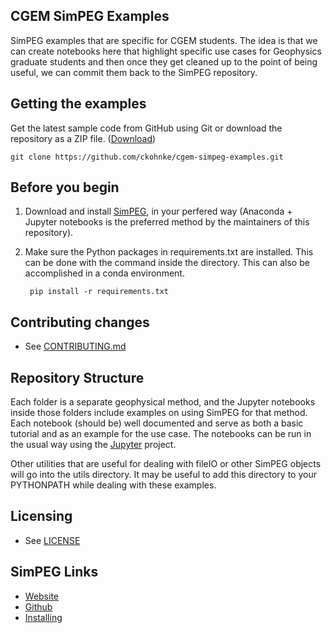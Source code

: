 ## CGEM SimPEG Examples
SimPEG examples that are specific for CGEM students. The idea is that we can create notebooks here that highlight specific use cases for Geophysics graduate students and then once they get cleaned up to the point of being useful, we can commit them back to the SimPEG repository.

## Getting the examples

Get the latest sample code from GitHub using Git or download the repository as a ZIP file.
([Download](https://github.com/ckohnke/cgem-simpeg-examples/archive/master.zip))

    git clone https://github.com/ckohnke/cgem-simpeg-examples.git

## Before you begin

1.  Download and install [SimPEG](https://github.com/simpeg/simpeg), in your perfered way (Anaconda + Jupyter notebooks is the preferred method by the maintainers of this repository).

2. Make sure the Python packages in requirements.txt are installed. This can be done with the command inside the directory. This can also be accomplished in a conda environment.
    
        pip install -r requirements.txt
    
## Contributing changes

* See [CONTRIBUTING.md](CONTRIBUTING.md)

## Repository Structure

Each folder is a separate geophysical method, and the Jupyter notebooks inside those folders include examples on using SimPEG for that method. Each notebook (should be) well documented and serve as both a basic tutorial and as an example for the use case. The notebooks can be run in the usual way using the [Jupyter](https://jupyter.org/) project.

Other utilities that are useful for dealing with fileIO or other  SimPEG objects will go into the utils directory. It may be useful to add this directory to your PYTHONPATH while dealing with these examples.

## Licensing

* See [LICENSE](LICENSE)

## SimPEG Links
* [Website](https://simpeg.xyz/)
* [Github](https://github.com/simpeg/simpeg)
* [Installing](https://docs.simpeg.xyz/content/basic/installing.html)
